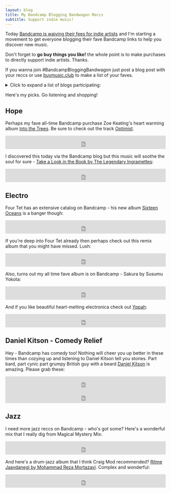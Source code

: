 ```yaml
---
layout: blog
title: My Bandcamp Blogging Bandwagon Reccs
subtitle: Support indie music!
---
```


Today [Bandcamp is waiving their fees for indie artists](https://daily.bandcamp.com/features/bandcamp-covid-19-fundraiser) and I'm starting a movement to get everyone blogging their fave Bandcamp links to help you discover new music.

Don't forget to **go buy things you like!** the whole point is to make purchases to directly support indie artists. Thanks.

If you wanna join #BandcampBloggingBandwagon just post a blog post with your reccs or use [buymusic.club](https://buymusic.club/) to make a list of your faves.

<details>
<summary>Click to expand a list of blogs participating:</summary>

<ul>
<li><a href="https://www.gyford.com/phil/writing/2020/03/20/bandcamp/">Phil Gyford's reccs</a></li>
</ul>
</details>

Here's my picks. Go listening and shopping!

## Hope

Perhaps my fave all-time Bandcamp purchase Zoe Keating's heart warming album [Into the Trees](https://music.zoekeating.com/album/into-the-trees). Be sure to check out the track [Optimist](https://music.zoekeating.com/track/optimist-live).

<iframe style="border: 0; width: 100%; height: 42px;" src="https://bandcamp.com/EmbeddedPlayer/album=1901731418/size=small/bgcol=ffffff/linkcol=0687f5/tracklist=false/artwork=small/transparent=true/" seamless><a href="http://music.zoekeating.com/album/into-the-trees">Into The Trees by Zoe Keating</a></iframe>

I discovered this today via the Bandcamp blog but this music will soothe the soul for sure - [Take a Look in the Book by The Legendary Ingramettes](https://thelegendaryingramettes.bandcamp.com/album/take-a-look-in-the-book):

<iframe style="border: 0; width: 100%; height: 42px;" src="https://bandcamp.com/EmbeddedPlayer/album=3677287599/size=small/bgcol=ffffff/linkcol=0687f5/tracklist=false/artwork=small/transparent=true/" seamless><a href="http://thelegendaryingramettes.bandcamp.com/album/take-a-look-in-the-book">Take a Look in the Book by The Legendary Ingramettes</a></iframe>

## Electro

Four Tet has an extensive catalog on Bandcamp - his new album [Sixteen Oceans](https://fourtet.bandcamp.com/album/sixteen-oceans) is a banger though:

<iframe style="border: 0; width:100%; height: 42px;" src="https://bandcamp.com/EmbeddedPlayer/album=3104888983/size=small/bgcol=ffffff/linkcol=0687f5/tracklist=false/artwork=small/transparent=true/" seamless><a href="http://fourtet.bandcamp.com/album/sixteen-oceans">Sixteen Oceans by Four Tet</a></iframe>

If you're deep into Four Tet already then perhaps check out this remix album that you might have missed. Lush:

<iframe style="border: 0; width: 100%; height: 42px;" src="https://bandcamp.com/EmbeddedPlayer/album=1996406143/size=small/bgcol=ffffff/linkcol=0687f5/tracklist=false/artwork=small/transparent=true/" seamless><a href="http://fourtet.bandcamp.com/album/there-is-love-in-you-remixes">There Is Love In You Remixes by Four Tet</a></iframe>

Also, turns out my all time fave album is on Bandcamp - Sakura by Susumu Yokota:

<iframe style="border: 0; width: 100%; height: 42px;" src="https://bandcamp.com/EmbeddedPlayer/album=3052834527/size=small/bgcol=ffffff/linkcol=0687f5/tracklist=false/artwork=small/transparent=true/" seamless><a href="http://susumuyokota.bandcamp.com/album/sakura">Sakura by Susumu Yokota</a></iframe>

And if you like beautiful heart-melting electronica check out [Yppah](https://yppah.bandcamp.com/album/you-are-beautiful-at-all-times):

<iframe style="border: 0; width: 100%; height: 42px;" src="https://bandcamp.com/EmbeddedPlayer/album=1280104852/size=small/bgcol=ffffff/linkcol=0687f5/tracklist=false/artwork=small/transparent=true/" seamless><a href="http://yppah.bandcamp.com/album/you-are-beautiful-at-all-times">You Are Beautiful At All Times by Yppah</a></iframe>

## Daniel Kitson - Comedy Relief

Hey - Bandcamp has comedy too! Nothing will cheer you up better in these times than cozying up and listening to Daniel Kitson tell you stories. Part bard, part cynic part grumpy British guy with a beard [Daniel Kitson](https://danielkitson.bandcamp.com/) is amazing. Please grab these:

<iframe style="border: 0; width: 100%; height: 42px;" src="https://bandcamp.com/EmbeddedPlayer/album=86118229/size=small/bgcol=ffffff/linkcol=0687f5/tracklist=false/artwork=small/transparent=true/" seamless><a href="http://danielkitson.bandcamp.com/album/after-the-beginning-before-the-end">After the Beginning, Before the End. by Daniel Kitson</a></iframe>

<iframe style="border: 0; width: 100%; height: 42px;" src="https://bandcamp.com/EmbeddedPlayer/album=3867711951/size=small/bgcol=ffffff/linkcol=0687f5/tracklist=false/artwork=small/transparent=true/" seamless><a href="http://danielkitson.bandcamp.com/album/the-impotent-fury-of-the-privileged">The Impotent Fury of The Privileged by Daniel Kitson</a></iframe>

## Jazz

I need more jazz reccs on Bandcamp - who's got some? Here's a wonderful mix that I really dig from Magical Mystery Mix:

<iframe style="border: 0; width: 100%; height: 42px;" src="https://bandcamp.com/EmbeddedPlayer/album=1698366952/size=small/bgcol=ffffff/linkcol=0687f5/tracklist=false/artwork=small/transparent=true/" seamless><a href="http://magicalmysterymix.bandcamp.com/album/70s-japanese-jazz">70s Japanese Jazz by Dckne</a></iframe>

And here's a drum-jazz album that I think Craig Mod recommended? [Ritme Jaavdanegi by Mohammad Reza Mortazavi](https://mohammadmortazavi.bandcamp.com/album/ritme-jaavdanegi). Complex and wonderful:

<iframe style="border: 0; width: 100%; height: 42px;" src="https://bandcamp.com/EmbeddedPlayer/album=152735010/size=small/bgcol=ffffff/linkcol=0687f5/tracklist=false/artwork=small/transparent=true/" seamless><a href="http://mohammadmortazavi.bandcamp.com/album/ritme-jaavdanegi">Ritme Jaavdanegi by Mohammad Reza Mortazavi</a></iframe>
